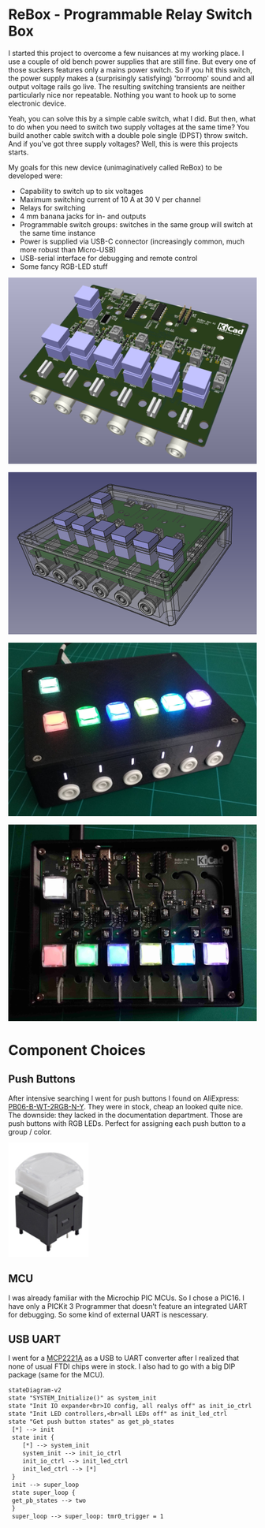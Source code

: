 # ReBox - Programmable Relay Switch Box

I started this project to overcome a few nuisances at my working place. I use a couple of old bench power supplies that are still fine. But every one of those suckers features only a mains power switch. So if you hit this switch, the power supply makes a (surprisingly satisfying) 'brrroomp' sound and all output voltage rails go live. The resulting switching transients are neither particularly nice nor repeatable. Nothing you want to hook up to some electronic device.

Yeah, you can solve this by a simple cable switch, what I did. But then, what to do when you need to switch two supply voltages at the same time? You build another cable switch with a double pole single (DPST) throw switch. And if you've got three supply voltages? Well, this is were this projects starts.

My goals for this new device (unimaginatively called ReBox) to be developed were:

* Capability to switch up to six voltages
* Maximum switching current of 10 A at 30 V per channel
* Relays for switching
* 4 mm banana jacks for in- and outputs
* Programmable switch groups: switches in the same group will switch at the same time instance
* Power is supplied via USB-C connector (increasingly common, much more robust than Micro-USB)
* USB-serial interface for debugging and remote control
* Some fancy RGB-LED stuff

![image-20220220190416445](doc/img/image-20220220190416445.png)

![image-20220220190459473](doc/img/image-20220220190459473.png)

![](doc/img/ReBox01.jpg)

![](doc/img/ReBox02.jpg)

# Component Choices

## Push Buttons

After intensive searching I went for push buttons I found on AliExpress: [PB06-B-WT-2RGB-N-Y](http://www.honyone.com/en/products/list_32_1.html). They were in stock, cheap an looked quite nice. The downside: they lacked in the documentation department. Those are push buttons with RGB LEDs. Perfect for assigning each push button to a group / color.

![image-20220220185629089](doc/img/image-20220220185629089.png)



## MCU

I was already familiar with the Microchip PIC MCUs. So I chose a PIC16. I have only a PICKit 3 Programmer that doesn't feature an integrated UART for debugging. So some kind of external UART is nescessary.

## USB UART

I went for a [MCP2221A](https://www.microchip.com/en-us/product/MCP2221A) as a USB to UART converter after I realized that none of usual FTDI chips were in stock. I also had to go with a big DIP package (same for the MCU).









```mermaid
stateDiagram-v2
state "SYSTEM_Initialize()" as system_init
state "Init IO expander<br>IO config, all realys off" as init_io_ctrl
state "Init LED controllers,<br>all LEDs off" as init_led_ctrl
state "Get push button states" as get_pb_states
 [*] --> init
 state init {
 	[*] --> system_init
 	system_init --> init_io_ctrl
 	init_io_ctrl --> init_led_ctrl
 	init_led_ctrl --> [*]
 }
 init --> super_loop
 state super_loop {
 get_pb_states --> two
 }
 super_loop --> super_loop: tmr0_trigger = 1
 



```

